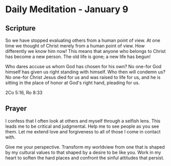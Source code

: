 # Daily Meditation - January 9

## Scripture

So we have stopped evaluating others from a human point of view. At one time we
thought of Christ merely from a human point of view. How differently we know him
now!  This means that anyone who belongs to Christ has become a new person. The
old life is gone; a new life has begun!
 
Who dares accuse us whom God has chosen for his own? No one-for God  himself has
given us right standing with himself. Who then will condemn  us? No one-for
Christ Jesus died for us and was raised to life for us,  and he is sitting in
the place of honor at God's right hand, pleading  for us.

 2Co 5:16, Ro 8:33


## Prayer

I confess that I often look at others and myself through a selfish lens.  This
leads me to be critical and judgmental.  Help me to see people as you see them.
Let me extend love and forgiveness to all of those I come in contact with.

Give me your perspective.  Transform my worldview from one that is shaped by my
cultural values to that shaped by a desire to be like you.  Work in my heart to
soften the hard places and confront the sinful attitudes that persist.

